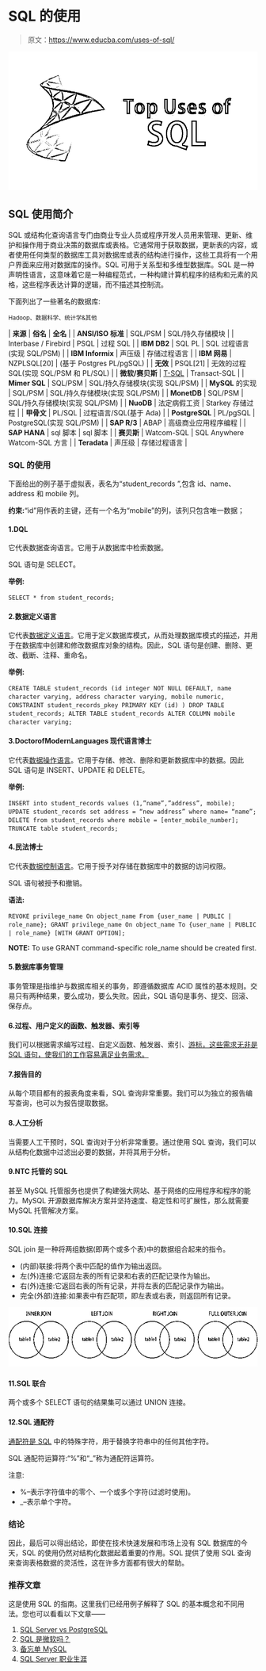 # SQL 的使用

> 原文：<https://www.educba.com/uses-of-sql/>

![Top uses of SQL](img/835f38eea1a9f124bf99345a43338757.png)



## SQL 使用简介

SQL 或结构化查询语言专门由商业专业人员或程序开发人员用来管理、更新、维护和操作用于商业决策的数据库或表格。它通常用于获取数据，更新表的内容，或者使用任何类型的数据库工具对数据库或表的结构进行操作，这些工具将有一个用户界面来应用对数据库的操作。SQL 可用于关系型和多维型数据库。SQL 是一种声明性语言，这意味着它是一种编程范式，一种构建计算机程序的结构和元素的风格，这些程序表达计算的逻辑，而不描述其控制流。

下面列出了一些著名的数据库:

<small>Hadoop、数据科学、统计学&其他</small>

| **来源** | **俗名** | **全名** |
| **ANSI/ISO 标准** | SQL/PSM | SQL/持久存储模块 |
| Interbase / Firebird | PSQL | 过程 SQL |
| **IBM DB2** | SQL PL | SQL 过程语言(实现 SQL/PSM) |
| **IBM Informix** | 声压级 | 存储过程语言 |
| **IBM 网易** | NZPLSQL[20] | (基于 Postgres PL/pgSQL) |
| **无效** | PSQL[21] | 无效的过程 SQL(实现 SQL/PSM 和 PL/SQL) |
| **微软/赛贝斯** | [T-SQL](https://www.educba.com/what-is-t-sql/) | Transact-SQL |
| **Mimer SQL** | SQL/PSM | SQL/持久存储模块(实现 SQL/PSM) |
| **MySQL** 的实现 | SQL/PSM | SQL/持久存储模块(实现 SQL/PSM) |
| **MonetDB** | SQL/PSM | SQL/持久存储模块(实现 SQL/PSM) |
| **NuoDB** | 法定病假工资 | Starkey 存储过程 |
| **甲骨文** | PL/SQL | 过程语言/SQL(基于 Ada) |
| **PostgreSQL** | PL/pgSQL | PostgreSQL(实现 SQL/PSM) |
| **SAP R/3** | ABAP | 高级商业应用程序编程 |
| **SAP HANA** | sql 脚本 | sql 脚本 |
| **赛贝斯** | Watcom-SQL | SQL Anywhere Watcom-SQL 方言 |
| **Teradata** | 声压级 | 存储过程语言 |

### SQL 的使用

下面给出的例子基于虚拟表，表名为“student_records ”,包含 id、name、address 和 mobile 列。

**约束:**“id”用作表的主键，还有一个名为“mobile”的列，该列只包含唯一数据；

#### 1.DQL

它代表数据查询语言。它用于从数据库中检索数据。

SQL 语句是 SELECT。

**举例:**

`SELECT * from student_records;`

#### 2.数据定义语言

它代表[数据定义语言](https://www.educba.com/data-definition-language/)。它用于定义数据库模式，从而处理数据库模式的描述，并用于在数据库中创建和修改数据库对象的结构。因此，SQL 语句是创建、删除、更改、截断、注释、重命名。

**举例:**

`CREATE TABLE student_records
(id integer NOT NULL DEFAULT,
name character varying,
address character varying,
mobile numeric,
CONSTRAINT student_records_pkey PRIMARY KEY (id)
)
DROP TABLE student_records;
ALTER TABLE student_records ALTER COLUMN mobile character varying;`

#### 3.DoctorofModernLanguages 现代语言博士

它代表[数据操作语言](https://www.educba.com/data-manipulation-language/)。它用于存储、修改、删除和更新数据库中的数据。因此 SQL 语句是 INSERT、UPDATE 和 DELETE。

**举例:**

`INSERT into student_records values (1,”name”,”address”, mobile);
UPDATE student_records set address = “new address” where name= “name”;
DELETE from student_records where mobile = [enter_mobile_number];
TRUNCATE table student_records;`

#### 4.民法博士

它代表[数据控制语言](https://www.educba.com/data-control-language/)。它用于授予对存储在数据库中的数据的访问权限。

SQL 语句被授予和撤销。

**语法:**

`REVOKE privilege_name
On object_name
From {user_name | PUBLIC | role_name};
GRANT privilege_name
On object_name
To {user_name | PUBLIC | role_name}
[WITH GRANT OPTION];`

**NOTE:** To use GRANT command-specific role_name should be created first.

#### 5.数据库事务管理

事务管理是指维护与数据库相关的事务，即遵循数据库 ACID 属性的基本规则。交易只有两种结果，要么成功，要么失败。因此，SQL 语句是事务、提交、回滚、保存点。

#### 6.过程、用户定义的函数、触发器、索引等

我们可以根据需求编写过程、自定义函数、触发器、索引、[游标，这些需求无非是 SQL 语句，使我们的工作容易满足业务需求。](https://www.educba.com/cursors-in-sql/)

#### 7.报告目的

从每个项目都有的报表角度来看，SQL 查询非常重要。我们可以为独立的报告编写查询，也可以为报告提取数据。

#### 8.人工分析

当需要人工干预时，SQL 查询对于分析非常重要。通过使用 SQL 查询，我们可以从结构化数据中过滤出必要的数据，并将其用于分析。

#### 9.NTC 托管的 SQL

甚至 MySQL 托管服务也提供了构建强大网站、基于网络的应用程序和程序的能力。MySQL 开源数据库解决方案并坚持速度、稳定性和可扩展性，那么就需要 MySQL 托管解决方案。

#### 10.SQL 连接

SQL join 是一种将两组数据(即两个或多个表)中的数据组合起来的指令。

*   (内部)联接:将两个表中匹配的值作为输出返回。
*   左(外)连接:它返回左表的所有记录和右表的匹配记录作为输出。
*   右(外)连接:它返回右表的所有记录，并将左表的匹配记录作为输出。
*   完全(外部)连接:如果表中有匹配项，即左表或右表，则返回所有记录。

![SQL Join](img/700d34b519b52b4286290a6a16c328c9.png)



#### 11.SQL 联合

两个或多个 SELECT 语句的结果集可以通过 UNION 连接。

#### 12.SQL 通配符

[通配符是 SQL](https://www.educba.com/wildcard-in-sql/) 中的特殊字符，用于替换字符串中的任何其他字符。

SQL 通配符运算符:“%”和“_”称为通配符运算符。

注意:

*   %–表示字符值中的零个、一个或多个字符(过滤时使用)。
*   _–表示单个字符。

### 结论

因此，最后可以得出结论，即使在技术快速发展和市场上没有 SQL 数据库的今天，SQL 的使用仍然对结构化数据起着重要的作用。SQL 提供了使用 SQL 查询来查询表格数据的灵活性，这在许多方面都有很大的帮助。

### 推荐文章

这是使用 SQL 的指南。这里我们已经用例子解释了 SQL 的基本概念和不同用法。您也可以看看以下文章——

1.  [SQL Server vs PostgreSQL](https://www.educba.com/sql-server-vs-postgresql/)
2.  [SQL 是微软吗？](https://www.educba.com/is-sql-microsoft/)
3.  [备忘单 MySQL](https://www.educba.com/cheat-sheet-mysql/)
4.  [SQL Server 职业生涯](https://www.educba.com/careers-in-sql-server/)





